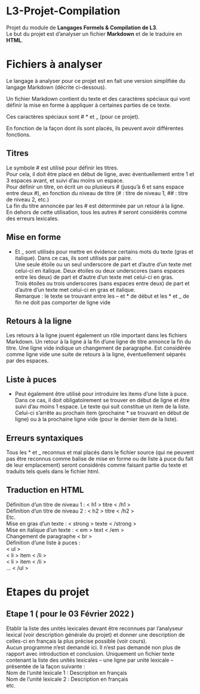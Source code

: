 # L3-Projet-Compilation
Projet du module de **Langages Formels &amp; Compilation de L3**.  
Le but du projet est d’analyser un fichier **Markdown** et de le traduire en **HTML**.  

# Fichiers à analyser 
Le langage à analyser pour ce projet est en fait une version simplifiée du langage Markdown (décrite ci-dessous).  
  
Un fichier Markdown contient du texte et des caractères spéciaux qui vont définir la mise en forme à
appliquer à certaines parties de ce texte.  

Ces caractères spéciaux sont # * et _ (pour ce projet).  
  
En fonction de la façon dont ils sont placés, ils peuvent avoir différentes fonctions.  

## Titres

Le symbole # est utilisé pour définir les titres.  
Pour cela, il doit être placé en début de ligne, avec éventuellement entre 1 et 3 espaces avant, et suivi d’au
moins un espace.  
Pour définir un titre, on écrit un ou plusieurs # (jusqu’à 6 et sans espace entre deux #), en fonction du
niveau de titre (# : titre de niveau 1, ## : titre de niveau 2, etc.)  
La fin du titre annoncée par les # est déterminée par un retour à la ligne.  
En dehors de cette utilisation, tous les autres # seront considérés comme des erreurs lexicales.   

## Mise en forme

* Et _ sont utilisés pour mettre en évidence certains mots du texte (gras et italique). Dans ce cas, ils sont
utilisés par paire.  
Une seule étoile ou un seul underscore de part et d’autre d’un texte met celui-ci en italique.
Deux étoiles ou deux underscores (sans espaces entre les deux) de part et d’autre d’un texte met celui-ci
en gras.  
Trois étoiles ou trois underscores (sans espaces entre deux) de part et d’autre d’un texte met celui-ci en
gras et italique.  
Remarque : le texte se trouvant entre les – et * de début et les * et _ de fin ne doit pas comporter de ligne
vide

## Retours à la ligne

Les retours à la ligne jouent également un rôle important dans les fichiers Markdown.
Un retour à la ligne à la fin d’une ligne de titre annonce la fin du titre.
Une ligne vide indique un changement de paragraphe. Est considérée comme ligne vide une suite de
retours à la ligne, éventuellement séparés par des espaces. 

## Liste à puces

* Peut également être utilisé pour introduire les items d’une liste à puce. Dans ce cas, il doit
obligatoirement se trouver en début de ligne et être suivi d’au moins 1 espace. Le texte qui suit constitue
un item de la liste. Celui-ci s’arrête au prochain item (prochaine * se trouvant en début de ligne) ou à la
prochaine ligne vide (pour le dernier item de la liste). 

## Erreurs syntaxiques

Tous les * et _ reconnus et mal placés dans le fichier source (qui ne peuvent pas être reconnus comme
balise de mise en forme ou de liste à puce du fait de leur emplacement) seront considérés comme faisant
partie du texte et traduits tels quels dans le fichier html.

## Traduction en HTML 

Définition d’un titre de niveau 1 : < h1 > titre < /h1 >  
Définition d’un titre de niveau 2 : < h2 > titre < /h2 >  
Etc.  
Mise en gras d’un texte :  < strong > texte < /strong >  
Mise en italique d’un texte : < em > text < /em >  
Changement de paragraphe < br >  
Définition d’une liste à puces :  
< ul >  
< li > item < /li >  
< li > item < /li >  
…
< /ul >

# Etapes du projet

## Etape 1 ( pour le 03 Février 2022 )

Etablir la liste des unités lexicales devant être reconnues par l’analyseur lexical (voir description générale
du projet) et donner une description de celles-ci en français la plus précise possible (voir cours).  
Aucun programme n’est demandé ici. Il n’est pas demandé non plus de rapport avec introduction et
conclusion. Uniquement un fichier texte contenant la liste des unités lexicales – une ligne par unité lexicale
– présentée de la façon suivante :  
Nom de l’unité lexicale 1 : Description en français  
Nom de l’unité lexicale 2 : Description en français  
etc.   

